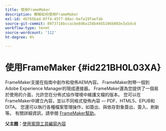 ```yaml
---
title: 使用FrameMaker
description: 瞭解如何使用FrameMaker
exl-id: 4bf65bad-0ff4-45f7-88ac-6efa19faefab
source-git-commit: 8073716bccacbe8d6a158b44d5106b083e3a5dcd
workflow-type: tm+mt
source-wordcount: '112'
ht-degree: 0%

---
```


# 使用FrameMaker {#id221BH0L03XA}

FrameMaker支援在指南中創作和發佈AEM內容。 FrameMaker附帶一個到Adobe Experience Manager的現成連接器。 FrameMaker還為您提供了一個易於使用的介面，允許您在分佈式協作環境中維護文檔的版本。 您可以在FrameMaker中建立內容，並以不同格式發佈內容 — PDF、HTML5、EPUB和DITA。 您還可以執行各種檔案管理操作，如簽出、與依存對象簽出、簽入、刷新等。 有關詳細資訊，請參閱 [FrameMaker幫助](https://help.adobe.com/en_US/framemaker/using/index.html)。

**父主題：**[&#x200B;使用案頭工具編寫內容](author-desktop-tools.md)
